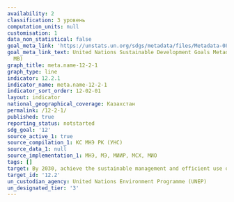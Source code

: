 ```yaml
---
availability: 2
classification: 3 уровень
computation_units: null
customisation: 1
data_non_statistical: false
goal_meta_link: 'https://unstats.un.org/sdgs/metadata/files/Metadata-08-04-01.pdf '
goal_meta_link_text: United Nations Sustainable Development Goals Metadata (PDF 4.0
  MB)
graph_title: meta.name-12-2-1
graph_type: line
indicator: 12.2.1
indicator_name: meta.name-12-2-1
indicator_sort_order: 12-02-01
layout: indicator
national_geographical_coverage: Казахстан
permalink: /12-2-1/
published: true
reporting_status: notstarted
sdg_goal: '12'
source_active_1: true
source_compilation_1: КС МНЭ РК (УНС)
source_data_1: null
source_implementation_1: МНЭ, МЭ, МИИР, МСХ, МИО
tags: []
target: By 2030, achieve the sustainable management and efficient use of natural resources
target_id: '12.2'
un_custodian_agency: United Nations Environment Programme (UNEP)
un_designated_tier: '3'
---
```

